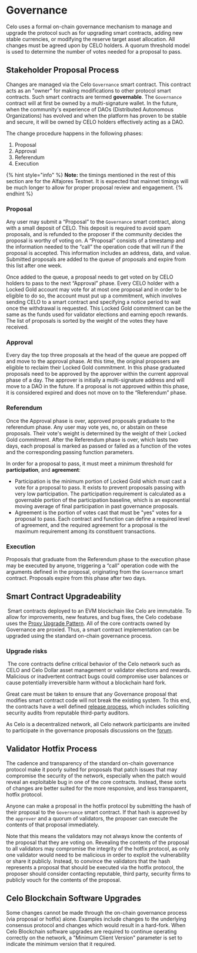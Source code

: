 # Governance

Celo uses a formal on-chain governance mechanism to manage and upgrade the protocol such as for upgrading smart contracts, adding new stable currencies, or modifying the reserve target asset allocation. All changes must be agreed upon by CELO holders. A quorum threshold model is used to determine the number of votes needed for a proposal to pass.

## Stakeholder Proposal Process

Changes are managed via the Celo `Governance` smart contract. This contract acts as an "owner" for making modifications to other protocol smart contracts. Such smart contracts are termed **governable**. The `Governance` contract will at first be owned by a multi-signature wallet. In the future, when the community's experience of DAOs \(Distributed Autonomous Organizations\) has evolved and when the platform has proven to be stable and secure, it will be owned by CELO holders effectively acting as a DAO.

The change procedure happens in the following phases:

1.  Proposal
2.  Approval
3.  Referendum
4.  Execution

{% hint style="info" %}
**Note:** the timings mentioned in the rest of this section are for the Alfajores Testnet. It is expected that mainnet timings will be much longer to allow for proper proposal review and engagement.
{% endhint %}

### Proposal

Any user may submit a “Proposal” to the `Governance` smart contract, along with a small deposit of CELO. This deposit is required to avoid spam proposals, and is refunded to the proposer if the community decides the proposal is worthy of voting on. A “Proposal” consists of a timestamp and the information needed to the “call” the operation code that will run if the proposal is accepted. This information includes an address, data, and value. Submitted proposals are added to the queue of proposals and expire from this list after one week.

Once added to the queue, a proposal needs to get voted on by CELO holders to pass to the next “Approval” phase. Every CELO holder with a Locked Gold account may vote for at most one proposal and in order to be eligible to do so, the account must put up a commitment, which involves sending CELO to a smart contract and specifying a notice period to wait once the withdrawal is requested. This Locked Gold commitment can be the same as the funds used for validator elections and earning epoch rewards. The list of proposals is sorted by the weight of the votes they have received.

### Approval

Every day the top three proposals at the head of the queue are popped off and move to the approval phase. At this time, the original proposers are eligible to reclaim their Locked Gold commitment. In this phase graduated proposals need to be approved by the approver within the current approval phase of a day. The approver is initially a multi-signature address and will move to a DAO in the future. If a proposal is not approved within this phase, it is considered expired and does not move on to the “Referendum” phase.

### Referendum

Once the Approval phase is over, approved proposals graduate to the referendum phase. Any user may vote yes, no, or abstain on these proposals. Their vote's weight is determined by the weight of their Locked Gold commitment. After the Referendum phase is over, which lasts two days, each proposal is marked as passed or failed as a function of the votes and the corresponding passing function parameters.

In order for a proposal to pass, it must meet a minimum threshold for **participation**, and **agreement**:

* Participation is the minimum portion of Locked Gold which must cast a vote for a proposal to pass. It exists to prevent proposals passing with very low participation. The participation requirement is calculated as a governable portion of the participation baseline, which is an exponential moving average of final participation in past governance proposals.
* Agreement is the portion of votes cast that must be "yes" votes for a proposal to pass. Each contract and function can define a required level of agreement, and the required agreement for a proposal is the maximum requirement among its constituent transactions.

### Execution

Proposals that graduate from the Referendum phase to the execution phase may be executed by anyone, triggering a “call” operation code with the arguments defined in the proposal, originating from the `Governance` smart contract. Proposals expire from this phase after two days.

## Smart Contract Upgradeability
​
Smart contracts deployed to an EVM blockchain like Celo are immutable. To allow
for improvements, new features, and bug fixes, the Celo codebase uses the
[Proxy Upgrade Pattern](https://docs.openzeppelin.com/upgrades-plugins/1.x/proxies). All of the core contracts owned by Governance are proxied. Thus, a smart contract implementation can be upgraded using the standard on-chain governance process.
​
### Upgrade risks
​
The core contracts define critical behavior of the Celo network such as CELO and Celo Dollar asset management or validator elections and rewards. Malicious or inadvertent contract bugs could compromise user balances or cause potentially irreversible harm without a blockchain hard fork.

Great care must be taken to ensure that any Governance proposal that modifies smart contract code will not break the existing system. To this end, the contracts have a well defined [release process](../../community/release-process/smart-contracts.md), which includes soliciting security audits from reputable third-party auditors.

As Celo is a decentralized network, all Celo network participants are invited to
participate in the  governance proposals discussions on the [forum](https://forum.celo.org/c/governance/12).


## Validator Hotfix Process

The cadence and transparency of the standard on-chain governance protocol make it poorly suited for proposals that patch issues that may compromise the security of the network, especially when the patch would reveal an exploitable bug in one of the core contracts. Instead, these sorts of changes are better suited for the more responsive, and less transparent, hotfix protocol.

Anyone can make a proposal in the hotfix protocol by submitting the hash of their proposal to the `Governance` smart contract. If that hash is approved by the `approver` and a quorum of validators, the proposer can execute the contents of that proposal immediately.

Note that this means the validators may not always know the contents of the proposal that they are voting on. Revealing the contents of the proposal to all validators may compromise the integrity of the hotfix protocol, as only one validator would need to be malicious in order to exploit the vulnerability or share it publicly. Instead, to convince the validators that the hash represents a proposal that should be executed via the hotfix protocol, the proposer should consider contacting reputable, third party, security firms to publicly vouch for the contents of the proposal.

## Celo Blockchain Software Upgrades

Some changes cannot be made through the on-chain governance process (via proposal or hotfix) alone. Examples include changes to the underlying consensus protocol and changes which would result in a hard-fork. When Celo Blockchain software upgrades are required to continue operating correctly on the network, a "Minimum Client Version" parameter is set to indicate the minimum version that it required.
